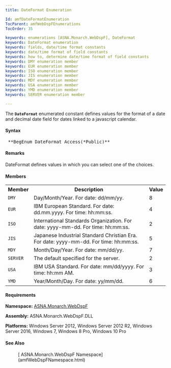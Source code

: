 ```yaml
---
title: DateFormat Enumeration

Id: amfDateFormatEnumeration
TocParent: amfWebDspFEnumerations
TocOrder: 35

keywords: enumerations [ASNA.Monarch.WebDspF], DateFormat
keywords: DateFormat enumeration
keywords: fields, date/time format constants
keywords: date/time format of field constants
keywords: how to, determine date/time format of field constants
keywords: DMY enumeration member
keywords: EUR enumeration member
keywords: ISO enumeration member
keywords: JIS enumeration member
keywords: MDY enumeration member
keywords: USA enumeration member
keywords: YMD enumeration member
keywords: SERVER enumeration member

---
```


The **<code>DateFormat</code>** enumerated constant defines values for the format of a date and decimal date field for dates linked to a javascript calendar.

#### Syntax
<pre class="syntax"> **BegEnum DateFormat Access(*Public)** </pre>

#### Remarks
DateFormat defines values in which you can select one of the choices.

#### Members
<table class="mytable" cellspacing="0" cellpadding="4" width="90%">
          <colgroup><col width="15%" /><col width="80%" /><col width="5%" align="center"/>
          </colgroup>
          <tr><th>Member</th>
  <th>Description</th>
  <th>Value</th>
          </tr>
          <tr>
            <td><code>DMY</code></td>
            <td>Day/Month/Year. For
            date: dd/mm/yy.</td>
            <td>8</td>
          </tr>
          <tr>
            <td><code>EUR</code></td>
            <td>IBM European Standard. For
            date: dd.mm.yyyy. For time: hh:mm:ss.</td>
            <td>4</td>
          </tr>
          <tr>
            <td><code>ISO</code></td>
            <td>International Standards
            Organization. For date: yyyy-mm-dd. For time:
            hh:mm:ss.</td>
            <td>2</td>
          </tr>
          <tr>
            <td><code>JIS</code></td>
            <td>Japanese Industrial
            Standard Christian Era. For date: yyyy-mm-dd. For time:
            hh:mm:ss.</td>
            <td>5</td>
          </tr>
          <tr>
            <td><code>MDY</code></td>
            <td>Month/Day/Year. For date:
            mm/dd/yy.</td>
            <td>7</td>
          </tr>
          <tr>
            <td><code>SERVER</code></td>
            <td>The default specified for
            the server.</td>
            <td>2</td>
          </tr>
          <tr>
            <td><code>USA</code></td>
            <td>IBM USA Standard. For date:
            mm/dd/yyyy. For time: hh:mm AM.</td>
            <td>3</td>
          </tr>
          <tr>
            <td><code>YMD</code></td>
            <td>Year/Month/Day. For date:
            yy/mm/dd.</td>
            <td>6</td>
          </tr>
</table>

<!-- -->

#### Requirements
**Namespace:** [ASNA.Monarch.WebDspF](amfWebDspFNamespace.html)

**Assembly:** ASNA.Monarch.WebDspF.DLL

**Platforms:** Windows Server 2012, Windows Server 2012 R2, Windows Server 2016, Windows 7, Windows 8 Pro, Windows 10 Pro

#### See Also
<dl>
        <dd>[
        ASNA.Monarch.WebDspF Namespace](amfWebDspFNamespace.html)</dd>
</dl>

